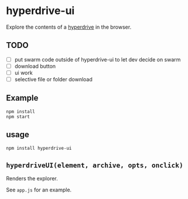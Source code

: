 # hyperdrive-ui

Explore the contents of a [hyperdrive](http://github.com/mafintosh/hyperdrive) in the browser.

## TODO

- [ ] put swarm code outside of hyperdrive-ui to let dev decide on swarm
- [ ] download button
- [ ] ui work
- [ ] selective file or folder download

## Example

```
npm install
npm start
```


## usage

```npm install hyperdrive-ui```

## `hyperdriveUI(element, archive, opts, onclick)`

Renders the explorer.

See `app.js` for an example.
